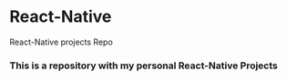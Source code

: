 # React-Native
React-Native projects Repo

<h3>This is a repository with my personal React-Native Projects</h3>
